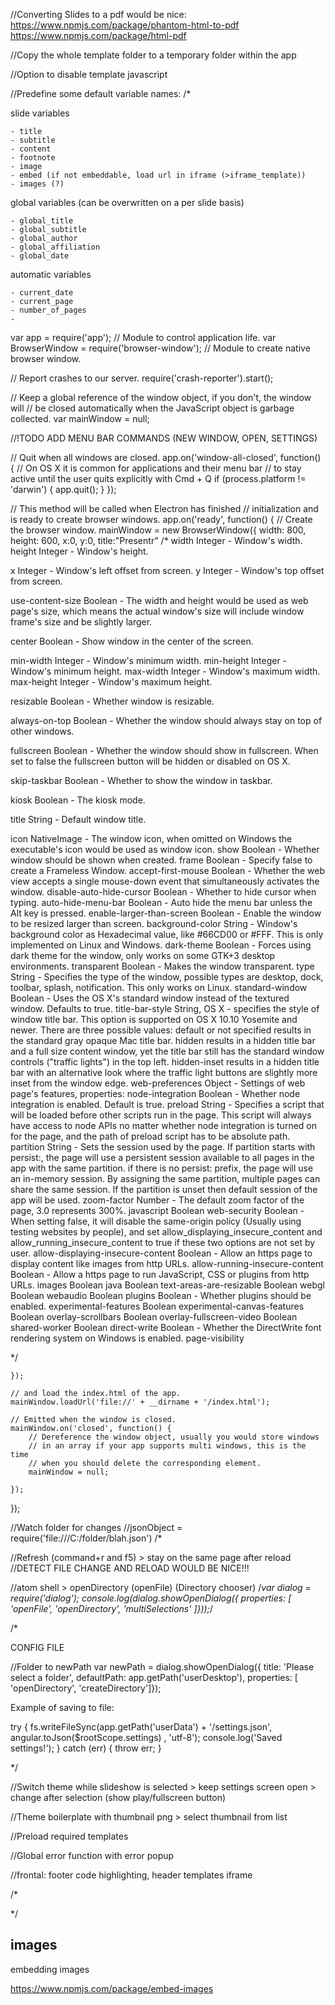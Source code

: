 //Converting Slides to a pdf would be nice:
https://www.npmjs.com/package/phantom-html-to-pdf
https://www.npmjs.com/package/html-pdf

//Copy the whole template folder to a temporary folder within the app

//Option to disable template javascript


//Predefine some default variable names:
/*

slide variables

	- title
	- subtitle
	- content
	- footnote
	- image
	- embed (if not embeddable, load url in iframe (>iframe_template))
	- images (?)

global variables (can be overwritten on a per slide basis)

	- global_title
	- global_subtitle
	- global_author
	- global_affiliation
	- global_date

automatic variables

	- current_date
	- current_page
	- number_of_pages
	- 


var app = require('app');  // Module to control application life.
var BrowserWindow = require('browser-window');  // Module to create native browser window.

// Report crashes to our server.
require('crash-reporter').start();

// Keep a global reference of the window object, if you don't, the window will
// be closed automatically when the JavaScript object is garbage collected.
var mainWindow = null;

//!TODO ADD MENU BAR COMMANDS (NEW WINDOW, OPEN, SETTINGS)

// Quit when all windows are closed.
app.on('window-all-closed', function() {
	// On OS X it is common for applications and their menu bar
	// to stay active until the user quits explicitly with Cmd + Q
	if (process.platform != 'darwin') {
		app.quit();
	}
});

// This method will be called when Electron has finished
// initialization and is ready to create browser windows.
app.on('ready', function() {
	// Create the browser window.
	mainWindow = new BrowserWindow({
		width: 800,
		height: 600,
		x:0,
		y:0,
		title:"Presentr"
/*
width Integer - Window's width.
height Integer - Window's height.

x Integer - Window's left offset from screen.
y Integer - Window's top offset from screen.

use-content-size Boolean - The width and height would be used as web page's size, which means the actual window's size will include window frame's size and be slightly larger.

center Boolean - Show window in the center of the screen.

min-width Integer - Window's minimum width.
min-height Integer - Window's minimum height.
max-width Integer - Window's maximum width.
max-height Integer - Window's maximum height.

resizable Boolean - Whether window is resizable.

always-on-top Boolean - Whether the window should always stay on top of other windows.

fullscreen Boolean - Whether the window should show in fullscreen. When set to false the fullscreen button will be hidden or disabled on OS X.

skip-taskbar Boolean - Whether to show the window in taskbar.

kiosk Boolean - The kiosk mode.

title String - Default window title.

icon NativeImage - The window icon, when omitted on Windows the executable's icon would be used as window icon.
show Boolean - Whether window should be shown when created.
frame Boolean - Specify false to create a Frameless Window.
accept-first-mouse Boolean - Whether the web view accepts a single mouse-down event that simultaneously activates the window.
disable-auto-hide-cursor Boolean - Whether to hide cursor when typing.
auto-hide-menu-bar Boolean - Auto hide the menu bar unless the Alt key is pressed.
enable-larger-than-screen Boolean - Enable the window to be resized larger than screen.
background-color String - Window's background color as Hexadecimal value, like #66CD00 or #FFF. This is only implemented on Linux and Windows.
dark-theme Boolean - Forces using dark theme for the window, only works on some GTK+3 desktop environments.
transparent Boolean - Makes the window transparent.
type String - Specifies the type of the window, possible types are desktop, dock, toolbar, splash, notification. This only works on Linux.
standard-window Boolean - Uses the OS X's standard window instead of the textured window. Defaults to true.
title-bar-style String, OS X - specifies the style of window title bar. This option is supported on OS X 10.10 Yosemite and newer. There are three possible values:
	default or not specified results in the standard gray opaque Mac title bar.
	hidden results in a hidden title bar and a full size content window, yet the title bar still has the standard window controls ("traffic lights") in the top left.
	hidden-inset results in a hidden title bar with an alternative look where the traffic light buttons are slightly more inset from the window edge.
web-preferences Object - Settings of web page's features, properties:
	node-integration Boolean - Whether node integration is enabled. Default is true.
	preload String - Specifies a script that will be loaded before other scripts run in the page. This script will always have access to node APIs no matter whether node integration is turned on for the page, and the path of preload script has to be absolute path.
	partition String - Sets the session used by the page. If partition starts with persist:, the page will use a persistent session available to all pages in the app with the same partition. if there is no persist: prefix, the page will use an in-memory session. By assigning the same partition, multiple pages can share the same session. If the partition is unset then default session of the app will be used.
	zoom-factor Number - The default zoom factor of the page, 3.0 represents 300%.
	javascript Boolean
	web-security Boolean - When setting false, it will disable the same-origin policy (Usually using testing websites by people), and set allow_displaying_insecure_content and allow_running_insecure_content to true if these two options are not set by user.
	allow-displaying-insecure-content Boolean - Allow an https page to display content like images from http URLs.
	allow-running-insecure-content Boolean - Allow a https page to run JavaScript, CSS or plugins from http URLs.
	images Boolean
	java Boolean
	text-areas-are-resizable Boolean
	webgl Boolean
	webaudio Boolean
	plugins Boolean - Whether plugins should be enabled.
	experimental-features Boolean
	experimental-canvas-features Boolean
	overlay-scrollbars Boolean
	overlay-fullscreen-video Boolean
	shared-worker Boolean
	direct-write Boolean - Whether the DirectWrite font rendering system on Windows is enabled.
	page-visibility

*/

	});

	// and load the index.html of the app.
	mainWindow.loadUrl('file://' + __dirname + '/index.html');

	// Emitted when the window is closed.
	mainWindow.on('closed', function() {
		// Dereference the window object, usually you would store windows
		// in an array if your app supports multi windows, this is the time
		// when you should delete the corresponding element.
		mainWindow = null;

	});
});


//Watch folder for changes
//jsonObject = require('file:///C:/folder/blah.json')
/*

//Refresh (command+r and f5) > stay on the same page after reload
//DETECT FILE CHANGE AND RELOAD WOULD BE NICE!!!

//atom shell > openDirectory (openFile) (Directory chooser)
/*var dialog = require('dialog');
console.log(dialog.showOpenDialog({ properties: [ 'openFile', 'openDirectory', 'multiSelections' ]}));*/


/*

CONFIG FILE


//Folder to newPath
var newPath = dialog.showOpenDialog({ title: 'Please select a folder', defaultPath: app.getPath('userDesktop'), properties: [ 'openDirectory', 'createDirectory']});


Example of saving to file:

try {
    fs.writeFileSync(app.getPath('userData') + '/settings.json', angular.toJson($rootScope.settings) , 'utf-8');
    console.log('Saved settings!');
  } catch (err) {
    throw err;
  }

*/

//Switch theme while slideshow is selected > keep settings screen open > change after selection (show play/fullscreen button)

//Theme boilerplate with thumbnail png > select thumbnail from list

//Preload required templates

//Global error function with error popup

//frontal: footer code highlighting, header templates iframe

/*




*/


## images

embedding images

https://www.npmjs.com/package/embed-images
